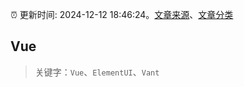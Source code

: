 :alarm_clock: 更新时间: 2024-12-12 18:46:24。[文章来源](/README.md)、[文章分类](/TAGS.md)

## Vue


> 关键字：`Vue`、`ElementUI`、`Vant`



